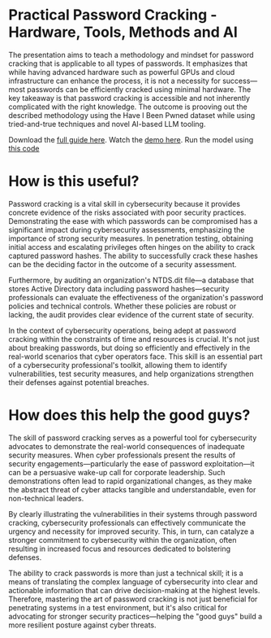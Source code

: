 # Practical Password Cracking - Hardware, Tools, Methods and AI

The presentation aims to teach a methodology and mindset for password cracking that is applicable to all types of passwords. It emphasizes that while having advanced hardware such as powerful GPUs and cloud infrastructure can enhance the process, it is not a necessity for success—most passwords can be efficiently cracked using minimal hardware. The key takeaway is that password cracking is accessible and not inherently complicated with the right knowledge. The outcome is prooving out the described methodology using the Have I Been Pwned dataset while using tried-and-true techniques and novel AI-based LLM tooling.

Download the [full guide here](https://github.com/sean-t-smith/T-Mobster/blob/main/How%20to%20Build%20the%20Perfect%20Red%20Team%20Hardware%20Implant%20-%2020230311.pdf). Watch the [demo here](https://youtu.be/NUQsfHW1Nek). Run the model using [this code](https://github.com/sean-t-smith/pwned-by-passgpt/blob/main/passgpt_generator.py)

# How is this useful?

Password cracking is a vital skill in cybersecurity because it provides concrete evidence of the risks associated with poor security practices. Demonstrating the ease with which passwords can be compromised has a significant impact during cybersecurity assessments, emphasizing the importance of strong security measures. In penetration testing, obtaining initial access and escalating privileges often hinges on the ability to crack captured password hashes. The ability to successfully crack these hashes can be the deciding factor in the outcome of a security assessment.

Furthermore, by auditing an organization's NTDS.dit file—a database that stores Active Directory data including password hashes—security professionals can evaluate the effectiveness of the organization's password policies and technical controls. Whether these policies are robust or lacking, the audit provides clear evidence of the current state of security.

In the context of cybersecurity operations, being adept at password cracking within the constraints of time and resources is crucial. It's not just about breaking passwords, but doing so efficiently and effectively in the real-world scenarios that cyber operators face. This skill is an essential part of a cybersecurity professional's toolkit, allowing them to identify vulnerabilities, test security measures, and help organizations strengthen their defenses against potential breaches.

# How does this help the good guys?

The skill of password cracking serves as a powerful tool for cybersecurity advocates to demonstrate the real-world consequences of inadequate security measures. When cyber professionals present the results of security engagements—particularly the ease of password exploitation—it can be a persuasive wake-up call for corporate leadership. Such demonstrations often lead to rapid organizational changes, as they make the abstract threat of cyber attacks tangible and understandable, even for non-technical leaders.

By clearly illustrating the vulnerabilities in their systems through password cracking, cybersecurity professionals can effectively communicate the urgency and necessity for improved security. This, in turn, can catalyze a stronger commitment to cybersecurity within the organization, often resulting in increased focus and resources dedicated to bolstering defenses.

The ability to crack passwords is more than just a technical skill; it is a means of translating the complex language of cybersecurity into clear and actionable information that can drive decision-making at the highest levels. Therefore, mastering the art of password cracking is not just beneficial for penetrating systems in a test environment, but it's also critical for advocating for stronger security practices—helping the "good guys" build a more resilient posture against cyber threats.
